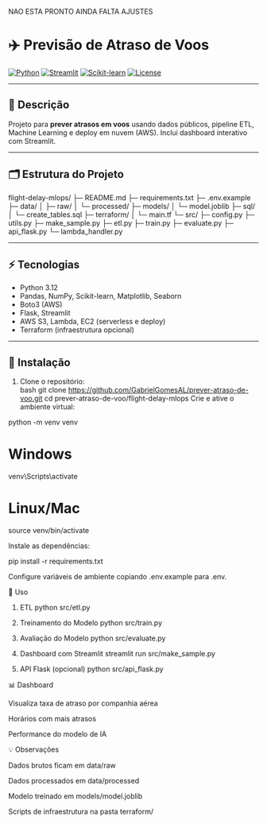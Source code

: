 NAO ESTA PRONTO AINDA FALTA AJUSTES


# ✈️ Previsão de Atraso de Voos

[![Python](https://img.shields.io/badge/python-3.12-blue)](https://www.python.org/) 
[![Streamlit](https://img.shields.io/badge/streamlit-v1.49.1-orange)](https://streamlit.io/)
[![Scikit-learn](https://img.shields.io/badge/scikit--learn-1.7.1-green)](https://scikit-learn.org/)
[![License](https://img.shields.io/badge/license-MIT-lightgrey)](LICENSE)

---

## 🔹 Descrição
Projeto para **prever atrasos em voos** usando dados públicos, pipeline ETL, Machine Learning e deploy em nuvem (AWS). Inclui dashboard interativo com Streamlit.

---

## 🗂 Estrutura do Projeto

flight-delay-mlops/
├─ README.md
├─ requirements.txt
├─ .env.example
├─ data/
│ ├─ raw/
│ └─ processed/
├─ models/
│ └─ model.joblib
├─ sql/
│ └─ create_tables.sql
├─ terraform/
│ └─ main.tf
└─ src/
├─ config.py
├─ utils.py
├─ make_sample.py
├─ etl.py
├─ train.py
├─ evaluate.py
├─ api_flask.py
└─ lambda_handler.py


---

## ⚡ Tecnologias
- Python 3.12  
- Pandas, NumPy, Scikit-learn, Matplotlib, Seaborn  
- Boto3 (AWS)  
- Flask, Streamlit  
- AWS S3, Lambda, EC2 (serverless e deploy)  
- Terraform (infraestrutura opcional)

---

## 🚀 Instalação

1. Clone o repositório:  
bash
git clone https://github.com/GabrielGomesAL/prever-atraso-de-voo.git
cd prever-atraso-de-voo/flight-delay-mlops
Crie e ative o ambiente virtual:

python -m venv venv
# Windows
venv\Scripts\activate
# Linux/Mac
source venv/bin/activate

Instale as dependências:

pip install -r requirements.txt


Configure variáveis de ambiente copiando .env.example para .env.

🧰 Uso
1. ETL
python src/etl.py

2. Treinamento do Modelo
python src/train.py

3. Avaliação do Modelo
python src/evaluate.py

4. Dashboard com Streamlit
streamlit run src/make_sample.py

5. API Flask (opcional)
python src/api_flask.py

📊 Dashboard

Visualiza taxa de atraso por companhia aérea

Horários com mais atrasos

Performance do modelo de IA

💡 Observações

Dados brutos ficam em data/raw

Dados processados em data/processed

Modelo treinado em models/model.joblib

Scripts de infraestrutura na pasta terraform/

